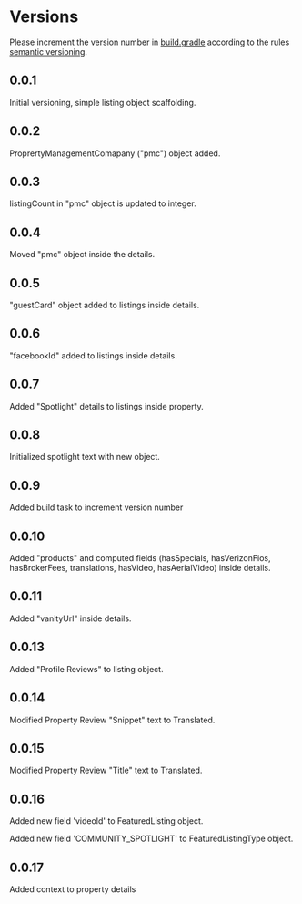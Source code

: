 Versions
========

Please increment the version number in [build.gradle](build.gradle) according to the rules [semantic versioning](http://semver.org/).

0.0.1
-----

Initial versioning, simple listing object scaffolding.

0.0.2
-----

ProprertyManagementComapany ("pmc") object added.

0.0.3
-----

listingCount in "pmc" object is updated to integer.

0.0.4
-----

Moved "pmc" object inside the details.

0.0.5
-----

"guestCard" object added to listings inside details.

0.0.6
-----

"facebookId" added to listings inside details.

0.0.7
-----

Added "Spotlight" details to listings inside property.

0.0.8
--------

Initialized spotlight text with new object.

0.0.9
------

Added build task to increment version number

0.0.10
------

Added "products" and computed fields (hasSpecials, hasVerizonFios, hasBrokerFees, translations, hasVideo, hasAerialVideo) inside details.

0.0.11
------

Added "vanityUrl" inside details.

0.0.13
------

Added "Profile Reviews" to listing object.

0.0.14
------

Modified Property Review "Snippet" text to Translated.

0.0.15
------

Modified Property Review "Title" text to Translated.

0.0.16
------

Added new field 'videoId' to FeaturedListing object.

Added new field 'COMMUNITY_SPOTLIGHT' to FeaturedListingType object.

0.0.17
------

Added context to property details
